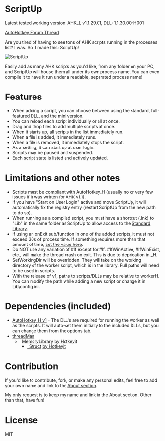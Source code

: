 # ScriptUp
Latest tested working version: AHK_L v1.1.29.01, DLL: 1.1.30.00-H001

[AutoHotkey Forum Thread](https://autohotkey.com/boards/viewtopic.php?f=6&t=36656)

Are you tired of having to see tons of AHK scripts running in the processes list? I was. So, I made this: ScriptUp!

![ScriptUp](https://i.imgur.com/8xRso8M.png)

Easily add as many AHK scripts as you'd like, from any folder on your PC, and ScriptUp will house them all under its own process name. You can even compile it to have it run under a readable, separated process name!

# Features

  - When adding a script, you can choose between using the standard, full-featured DLL, and the mini version.
  - You can reload each script individually or all at once.
  - Drag and drop files to add multiple scripts at once.
  - When it starts up, all scripts in the list immediately run.
  - When a file is added, it immediately runs.
  - When a file is removed, it immediately stops the script.
  - As a setting, it can start up at user login.
  - Scripts may be paused and suspended.
  - Each script state is listed and actively updated.

# Limitations and other notes

  - Scripts must be compliant with AutoHotkey_H (usually no or very few issues if it was written for AHK v1.1).
  - If you have "Start on User Login" active and move ScriptUp, it will automatically fix the registry entry (restart ScriptUp from the new path to do so).
  - When running as a compiled script, you must have a shortcut (.lnk) to "Lib" in the same folder as ScriptUp to allow access to the [Standard Library](https://autohotkey.com/docs/Functions.htm#lib).
  - If using an onExit sub/function in one of the added scripts, it must not exceed 30s of process time. If something requires more than that amount of time, [set the value here](ScriptUp.ahk#L70).
  - Do NOT use any variation of #If except for #If. #IfWinActive, #IfWinExist, etc., will make the thread crash on exit. This is due to deprication in _H.
  - SetWorkingDir will be overridden. They will take on the working directory of the worker script, which is in the library. Full paths will need to be used in scripts.
  - With the release of v1, paths to scripts/DLLs may be relative to workerH. You can modify the path while adding a new script or change it in Lib\config.ini.

# Dependencies (included)
  - [AutoHotkey_H v1](https://hotkeyit.github.io/v2/) - The DLL's are required for running the worker as well as the scripts. It will auto-set them initially to the included DLLs, but you can change them from the options tab.
  - [threadMan](https://github.com/Masonjar13/AHK-Library/blob/master/Lib/threadMan.ahk)
    - [_MemoryLibrary](https://github.com/Masonjar13/AHK-Library/blob/master/Required-Libraries/_MemoryLibrary.ahk) [by Hotkeyit](https://autohotkey.com/board/topic/77302-class-ahk-lv2-memorylibrary/)
      - [_Struct](https://github.com/Masonjar13/AHK-Library/blob/master/Required-Libraries/_Struct.ahk) [by Hotkeyit](https://autohotkey.com/board/topic/55150-class-structfunc-sizeof-updated-010412-ahkv2/)

# Contribution
If you'd like to contribute, fork, or make any personal edits, feel free to add your own name and link to the [About section](Lib/guiMake.ahk#L32).

My only request is to keep my name and link in the About section. Other than that, have fun!


# License
MIT
